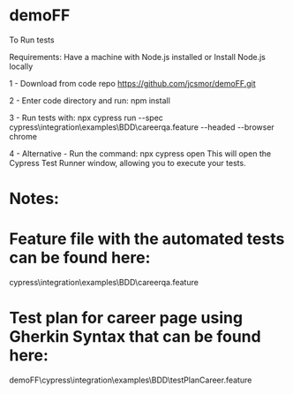 # demoFF

To Run tests

Requirements: Have a machine with Node.js installed or Install Node.js locally

1 - Download from code repo https://github.com/jcsmor/demoFF.git

2 - Enter code directory and run: npm install

3 - Run tests with: npx cypress run --spec cypress\integration\examples\BDD\careerqa.feature --headed --browser chrome

4 - Alternative - Run the command: npx cypress open
This will open the Cypress Test Runner window, allowing you to execute your tests.


# Notes:

# Feature file with the automated tests can be found here:
cypress\integration\examples\BDD\careerqa.feature

# Test plan for career page using Gherkin Syntax that can be found here:
demoFF\cypress\integration\examples\BDD\testPlanCareer.feature